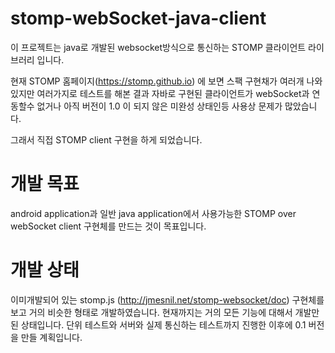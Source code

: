 # stomp-webSocket-java-client
이 프로젝트는 java로 개발된 websocket방식으로 통신하는 STOMP 클라이언트 라이브러리 입니다.


현재 STOMP 홈페이지(https://stomp.github.io) 에 보면 스팩 구현채가 여러개 나와 있지만 여러가지로 테스트를 해본 결과
자바로 구현된 클라이언트가 webSocket과 연동할수 없거나 아직 버전이 1.0 이 되지 않은 미완성 상태인등 사용상 문제가 많았습니다.

그래서 직접 STOMP client 구현을 하게 되었습니다.


# 개발 목표
android application과 일반 java application에서 사용가능한 STOMP over webSocket client 구현체를 만드는 것이 목표입니다.





# 개발 상태
이미개발되어 있는 stomp.js (http://jmesnil.net/stomp-websocket/doc) 구현체를 보고 거의 비슷한 형태로 개발하였습니다. 현재까지는 거의 모든 기능에 대해서 개발만
된 상태입니다. 단위 테스트와 서버와 실제 통신하는 테스트까지 진행한 이후에 0.1 버전을 만들 계획입니다.







